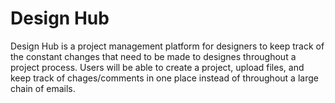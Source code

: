 # Design Hub

Design Hub is a project management platform for designers to keep track of the constant changes that need to be made to designes throughout a project process. 
Users will be able to create a project, upload files, and keep track of chages/comments in one place instead of throughout a large chain of emails. 
